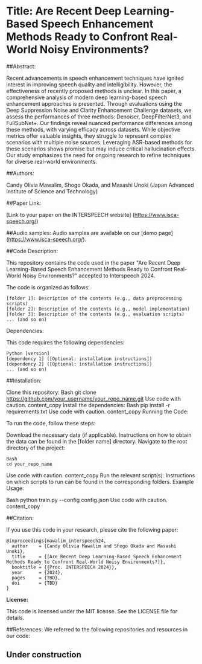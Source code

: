 # Title: Are Recent Deep Learning-Based Speech Enhancement Methods Ready to Confront Real-World Noisy Environments?

##Abstract:

Recent advancements in speech enhancement techniques have ignited interest in improving speech quality and intelligibility. However, the effectiveness of recently proposed methods is unclear. In this paper, a comprehensive analysis of modern deep learning-based speech enhancement approaches is presented. Through evaluations using the Deep Suppression Noise and Clarity Enhancement Challenge datasets, we assess the performances of three methods: Denoiser, DeepFilterNet3, and FullSubNet+. Our findings reveal nuanced performance differences among these methods, with varying efficacy across datasets. While objective metrics offer valuable insights, they struggle to represent complex scenarios with multiple noise sources. Leveraging ASR-based methods for these scenarios shows promise but may induce critical hallucination effects. Our study emphasizes the need for ongoing research to refine techniques for diverse real-world environments.

##Authors:

Candy Olivia Mawalim, Shogo Okada, and Masashi Unoki
(Japan Advanced Institute of Science and Technology)

##Paper Link:

[Link to your paper on the INTERSPEECH website] (https://www.isca-speech.org/)

##Audio samples:
Audio samples are available on our [demo page] (https://www.isca-speech.org/).

##Code Description:

This repository contains the code used in the paper "Are Recent Deep Learning-Based Speech Enhancement Methods Ready to Confront Real-World Noisy Environments?" accepted to Interspeech 2024.

The code is organized as follows:

```
[folder 1]: Description of the contents (e.g., data preprocessing scripts)
[folder 2]: Description of the contents (e.g., model implementation)
[folder 3]: Description of the contents (e.g., evaluation scripts)
... (and so on)
```

Dependencies:

This code requires the following dependencies:
```
Python [version]
[dependency 1] ([Optional: installation instructions])
[dependency 2] ([Optional: installation instructions])
... (and so on)
```

##Installation:

Clone this repository:
Bash
git clone https://github.com/your_username/your_repo_name.git
Use code with caution.
content_copy
Install the dependencies:
Bash
pip install -r requirements.txt
Use code with caution.
content_copy
Running the Code:

To run the code, follow these steps:

Download the necessary data (if applicable). Instructions on how to obtain the data can be found in the [folder name] directory.
Navigate to the root directory of the project:
```
Bash
cd your_repo_name
```
Use code with caution.
content_copy
Run the relevant script(s). Instructions on which scripts to run can be found in the corresponding folders.
Example Usage:

Bash
python train.py --config config.json
Use code with caution.
content_copy

##Citation:

If you use this code in your research, please cite the following paper:
```
@inproceedings{mawalim_interspeech24,
  author    = {Candy Olivia Mawalim and Shogo Okada and Masashi Unoki},
  title     = {[Are Recent Deep Learning-Based Speech Enhancement Methods Ready to Confront Real-World Noisy Environments?]},
  booktitle = {{Proc. INTERSPEECH 2024}},
  year      = {2024},
  pages		= {TBD},
  doi 		= {TBD}
}
```

**License:**

This code is licensed under the MIT license. See the LICENSE file for details.

##References:
We referred to the following repositories and resources in our code:


## Under construction
